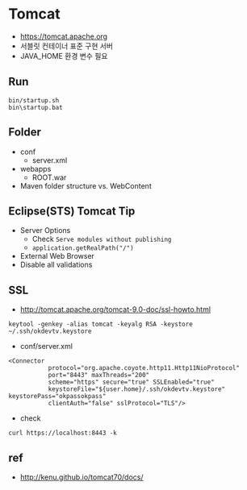 # Tomcat
* https://tomcat.apache.org
* 서블릿 컨테이너 표준 구현 서버
* JAVA_HOME 환경 변수 필요

## Run
```
bin/startup.sh
bin\startup.bat
```

## Folder
* conf
  * server.xml
* webapps
  * ROOT.war
* Maven folder structure vs. WebContent

## Eclipse(STS) Tomcat Tip
* Server Options
  * Check `Serve modules without publishing`
  * `application.getRealPath("/")`
* External Web Browser
* Disable all validations

## SSL
* http://tomcat.apache.org/tomcat-9.0-doc/ssl-howto.html
```
keytool -genkey -alias tomcat -keyalg RSA -keystore ~/.ssh/okdevtv.keystore
```

* conf/server.xml
```
<Connector
           protocol="org.apache.coyote.http11.Http11NioProtocol"
           port="8443" maxThreads="200"
           scheme="https" secure="true" SSLEnabled="true"
           keystoreFile="${user.home}/.ssh/okdevtv.keystore" keystorePass="okpassokpass"
           clientAuth="false" sslProtocol="TLS"/>
```

* check
```
curl https://localhost:8443 -k
```

## ref
* http://kenu.github.io/tomcat70/docs/

